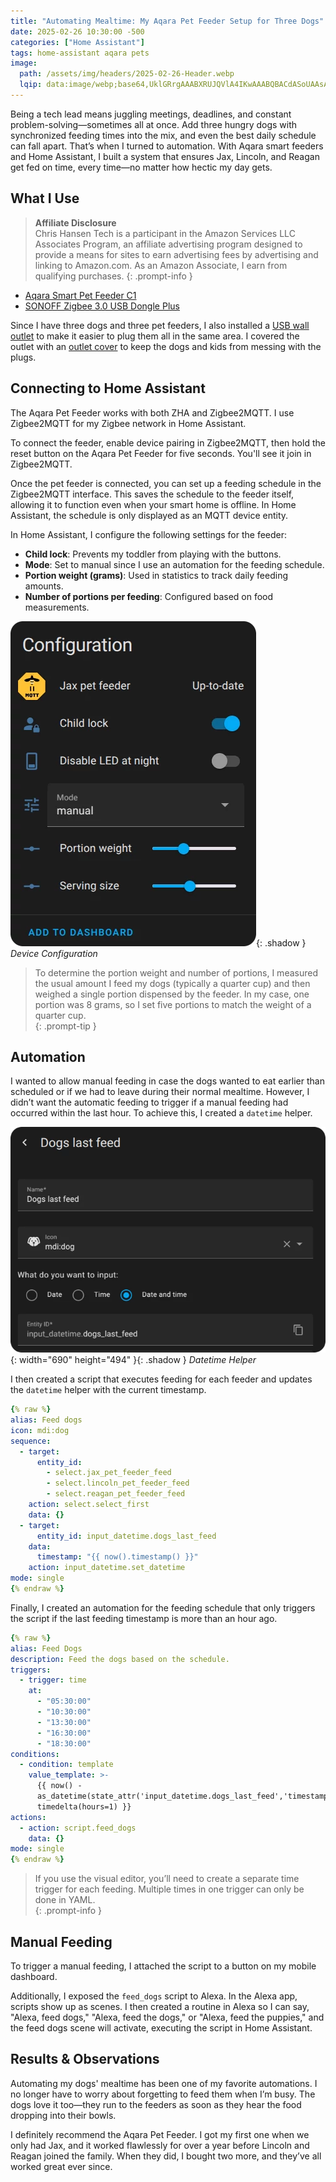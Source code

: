 ```yaml
---
title: "Automating Mealtime: My Aqara Pet Feeder Setup for Three Dogs"
date: 2025-02-26 10:30:00 -500
categories: ["Home Assistant"]
tags: home-assistant aqara pets
image:
  path: /assets/img/headers/2025-02-26-Header.webp
  lqip: data:image/webp;base64,UklGRrgAAABXRUJQVlA4IKwAAABQBACdASoUAAsAPpE4l0eloyIhMAgAsBIJYwCdMoAlrxW6i1dFeMjeqaz4AP6X7NFl4cnZgyOT4ckh9nguj9x+MixhDeISLaPbCrCm7cRRWGskvc4iUMx5ywkY2l2lNBn0t1cRnWnhrslkFwMpi7HK1VFuummWteGRfzn2MDHSWZRPvQL/+C3GrGV9dgMp2c5LvD/4ayGRYVwXWa2drqRd5E00dg5TAc8N5AAA
--- 
```


Being a tech lead means juggling meetings, deadlines, and constant problem-solving—sometimes all at once. Add three hungry dogs with synchronized feeding times into the mix, and even the best daily schedule can fall apart. That’s when I turned to automation. With Aqara smart feeders and Home Assistant, I built a system that ensures Jax, Lincoln, and Reagan get fed on time, every time—no matter how hectic my day gets.  

## What I Use  

>**Affiliate Disclosure**  
Chris Hansen Tech is a participant in the Amazon Services LLC Associates Program, an affiliate advertising program designed to provide a means for sites to earn advertising fees by advertising and linking to Amazon.com. As an Amazon Associate, I earn from qualifying purchases.
{: .prompt-info }  

- [Aqara Smart Pet Feeder C1](https://amzn.to/41xvL8D)  
- [SONOFF Zigbee 3.0 USB Dongle Plus](https://amzn.to/4i9eR6M)  

Since I have three dogs and three pet feeders, I also installed a [USB wall outlet](https://amzn.to/3XdiT5Y) to make it easier to plug them all in the same area. I covered the outlet with an [outlet cover](https://amzn.to/4ic5kMd) to keep the dogs and kids from messing with the plugs.  

## Connecting to Home Assistant  

The Aqara Pet Feeder works with both ZHA and Zigbee2MQTT. I use Zigbee2MQTT for my Zigbee network in Home Assistant.  

To connect the feeder, enable device pairing in Zigbee2MQTT, then hold the reset button on the Aqara Pet Feeder for five seconds. You'll see it join in Zigbee2MQTT.  

Once the pet feeder is connected, you can set up a feeding schedule in the Zigbee2MQTT interface. This saves the schedule to the feeder itself, allowing it to function even when your smart home is offline. In Home Assistant, the schedule is only displayed as an MQTT device entity.  

In Home Assistant, I configure the following settings for the feeder:  
- **Child lock**: Prevents my toddler from playing with the buttons.  
- **Mode**: Set to manual since I use an automation for the feeding schedule.  
- **Portion weight (grams)**: Used in statistics to track daily feeding amounts.  
- **Number of portions per feeding**: Configured based on food measurements.

![Device configuration](/assets/img/posts/2025-02-26-DeviceSettings.webp){: .shadow }
_Device Configuration_

>To determine the portion weight and number of portions, I measured the usual amount I feed my dogs (typically a quarter cup) and then weighed a single portion dispensed by the feeder. In my case, one portion was 8 grams, so I set five portions to match the weight of a quarter cup.  
{: .prompt-tip }

## Automation  

I wanted to allow manual feeding in case the dogs wanted to eat earlier than scheduled or if we had to leave during their normal mealtime. However, I didn’t want the automatic feeding to trigger if a manual feeding had occurred within the last hour. To achieve this, I created a `datetime` helper.  

![Datetime helper](/assets/img/posts/2025-02-26-DatetimeHelper.webp){: width="690" height="494" }{: .shadow }
_Datetime Helper_

I then created a script that executes feeding for each feeder and updates the `datetime` helper with the current timestamp.  

```yaml
{% raw %}
alias: Feed dogs
icon: mdi:dog
sequence:
  - target:
      entity_id:
        - select.jax_pet_feeder_feed
        - select.lincoln_pet_feeder_feed
        - select.reagan_pet_feeder_feed
    action: select.select_first
    data: {}
  - target:
      entity_id: input_datetime.dogs_last_feed
    data:
      timestamp: "{{ now().timestamp() }}"
    action: input_datetime.set_datetime
mode: single
{% endraw %}
```  

Finally, I created an automation for the feeding schedule that only triggers the script if the last feeding timestamp is more than an hour ago.  

```yaml
{% raw %}
alias: Feed Dogs
description: Feed the dogs based on the schedule.
triggers:
  - trigger: time
    at:
      - "05:30:00"
      - "10:30:00"
      - "13:30:00"
      - "16:30:00"
      - "18:30:00"
conditions:
  - condition: template
    value_template: >-
      {{ now() -
      as_datetime(state_attr('input_datetime.dogs_last_feed','timestamp')) >=
      timedelta(hours=1) }}
actions:
  - action: script.feed_dogs
    data: {}
mode: single
{% endraw %}
```  

>If you use the visual editor, you’ll need to create a separate time trigger for each feeding. Multiple times in one trigger can only be done in YAML.  
{: .prompt-info }

## Manual Feeding  

To trigger a manual feeding, I attached the script to a button on my mobile dashboard.  

Additionally, I exposed the `feed_dogs` script to Alexa. In the Alexa app, scripts show up as scenes. I then created a routine in Alexa so I can say, "Alexa, feed dogs," "Alexa, feed the dogs," or "Alexa, feed the puppies," and the feed dogs scene will activate, executing the script in Home Assistant.  

## Results & Observations  

Automating my dogs' mealtime has been one of my favorite automations. I no longer have to worry about forgetting to feed them when I’m busy. The dogs love it too—they run to the feeders as soon as they hear the food dropping into their bowls.  

I definitely recommend the Aqara Pet Feeder. I got my first one when we only had Jax, and it worked flawlessly for over a year before Lincoln and Reagan joined the family. When they did, I bought two more, and they’ve all worked great ever since.  

